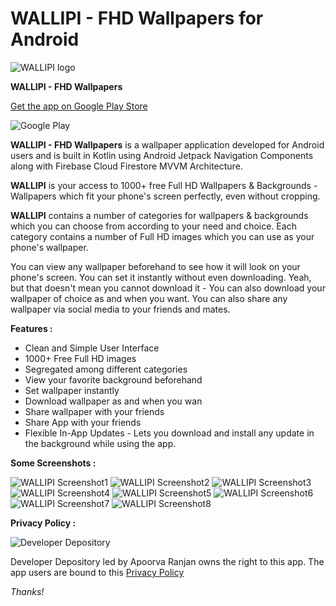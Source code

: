 # WALLIPI - FHD Wallpapers for Android
![WALLIPI logo](https://lh3.googleusercontent.com/yuBDDvpTNeN7qCNi2-O6t2VvF0iIVTDkpzzLkHnUiEELjnH_2oHU_P8rEF692_cOYktF=s180-rw)


**WALLIPI - FHD Wallpapers**

[Get the app on Google Play Store](https://play.google.com/store/apps/details?id=com.developerdepository.wallipi)

![Google Play](https://www.gstatic.com/android/market_images/web/play_prism_hlock_2x.png)

**WALLIPI - FHD Wallpapers** is a wallpaper application developed for Android users and is built in Kotlin using Android Jetpack Navigation Components along with Firebase Cloud Firestore MVVM Architecture.

**WALLIPI** is your access to 1000+ free Full HD Wallpapers & Backgrounds - Wallpapers which fit your phone's screen perfectly, even without cropping.

**WALLIPI** contains a number of categories for wallpapers & backgrounds which you can choose from according to your need and choice. Each category contains a number of Full HD images which you can use as your phone's wallpaper.

You can view any wallpaper beforehand to see how it will look on your phone's screen. You can set it instantly without even downloading. Yeah, but that doesn't mean you cannot download it - You can also download your wallpaper of choice as and when you want. You can also share any wallpaper via social media to your friends and mates.



**Features :**

* Clean and Simple User Interface 
* 1000+ Free Full HD images 
* Segregated among different categories 
* View your favorite background beforehand
* Set wallpaper instantly
* Download wallpaper as and when you wan
* Share wallpaper with your friends
* Share App with your friends
* Flexible In-App Updates - Lets you download and install any update in the background while using the app.




**Some Screenshots :**



![WALLIPI Screenshot1](https://lh3.googleusercontent.com/67HEOWbVabERoo4EA_7twQIFsKRd2ObGYU8q5GrDU18qNf_XAaQUoX5TLf3Y7KMb9So=w720-h310-rw)
![WALLIPI Screenshot2](https://lh3.googleusercontent.com/5-0PbZkjExaDTxK7Y9IZ3dT8SPNALF7ucQCcXMnKDb0csy4EI8j5tc38i-jTVuE3NQ=w720-h310-rw)
![WALLIPI Screenshot3](https://lh3.googleusercontent.com/hm1mEExgwgPI1CTQSEgMvPEGpfoUTQhKCeJtQqQa7xdDRy10XhdXYHPoQV2uH9jCInwv=w720-h310-rw)
![WALLIPI Screenshot4](https://lh3.googleusercontent.com/h3DffGxyZKpF2Xuh4tvuikmnSH3-cvWKTCN6MUeQiyXygxQjnFpBEJsQj9iMNZsMMoMu=w720-h310-rw)
![WALLIPI Screenshot5](https://lh3.googleusercontent.com/5rs-pKu8WyvDgDAnrRueOw3ZeGl35tHQRHcAOQGbi1787c2UVmTLRxLc5Pi1PGpqhA=w720-h310-rw)
![WALLIPI Screenshot6](https://lh3.googleusercontent.com/SmG_wM5v3syaptnTy-j0uUnscipEtAb9Wd2UFTV33RzixEi2LADAgFs5NuWSyHoLvRcn=w720-h310-rw)
![WALLIPI Screenshot7](https://lh3.googleusercontent.com/nVINEBGUGbhCTjVKbZfXzUEDGqPx586KLyrGF_jej5NCp39xoeBm5sqV_k-7JayI5j0=w720-h310-rw)
![WALLIPI Screenshot8](https://lh3.googleusercontent.com/oj9iGUVgNbi_ROkMjzkaejsRJ38pZib2AXaeEnuIMvpmEUO6BCWO2gRIc8busrzwCtU=w720-h310-rw)





**Privacy Policy :**

![Developer Depository](https://lh3.googleusercontent.com/a-/AOh14GhIuMOs8u9r6k-hRtF74x3pqESrdDHwNGIJ_fwzGg=s96-c-rg-br100)


Developer Depository led by Apoorva Ranjan owns the right to this app. The app users are bound to this [Privacy Policy](https://developerdepository.wixsite.com/wallipi-policies)

*Thanks!*
